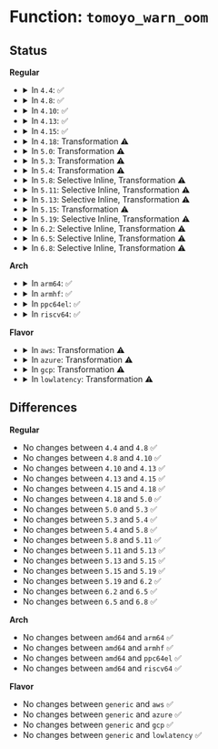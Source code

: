 # Function: <code>tomoyo_warn_oom</code>

## Status
<b>Regular</b>
<ul>
<li>
<details>
<summary>In <code>4.4</code>: ✅</summary>

```c
void tomoyo_warn_oom(const char *function);
```

**Collision:** Unique Global

**Inline:** No

**Transformation:** False

**Instances:**

```
In security/tomoyo/memory.c (ffffffff81370ed0)
Location: security/tomoyo/memory.c:16
Inline: False
Direct callers:
  - security/tomoyo/memory.c:tomoyo_memory_ok
  - security/tomoyo/realpath.c:tomoyo_realpath_from_path
```
**Symbols:**

```
ffffffff81370ed0-ffffffff81370f20: tomoyo_warn_oom (STB_GLOBAL)
```
</details>
</li>
<li>
<details>
<summary>In <code>4.8</code>: ✅</summary>

```c
void tomoyo_warn_oom(const char *function);
```

**Collision:** Unique Global

**Inline:** No

**Transformation:** False

**Instances:**

```
In security/tomoyo/memory.c (ffffffff813a72b0)
Location: security/tomoyo/memory.c:16
Inline: False
Direct callers:
  - security/tomoyo/memory.c:tomoyo_memory_ok
  - security/tomoyo/realpath.c:tomoyo_realpath_from_path
```
**Symbols:**

```
ffffffff813a72b0-ffffffff813a7300: tomoyo_warn_oom (STB_GLOBAL)
```
</details>
</li>
<li>
<details>
<summary>In <code>4.10</code>: ✅</summary>

```c
void tomoyo_warn_oom(const char *function);
```

**Collision:** Unique Global

**Inline:** No

**Transformation:** False

**Instances:**

```
In security/tomoyo/memory.c (ffffffff813bde30)
Location: security/tomoyo/memory.c:16
Inline: False
Direct callers:
  - security/tomoyo/memory.c:tomoyo_memory_ok
  - security/tomoyo/realpath.c:tomoyo_realpath_from_path
```
**Symbols:**

```
ffffffff813bde30-ffffffff813bde80: tomoyo_warn_oom (STB_GLOBAL)
```
</details>
</li>
<li>
<details>
<summary>In <code>4.13</code>: ✅</summary>

```c
void tomoyo_warn_oom(const char *function);
```

**Collision:** Unique Global

**Inline:** No

**Transformation:** False

**Instances:**

```
In security/tomoyo/memory.c (ffffffff813d4700)
Location: security/tomoyo/memory.c:16
Inline: False
Direct callers:
  - security/tomoyo/memory.c:tomoyo_memory_ok
  - security/tomoyo/realpath.c:tomoyo_realpath_from_path
```
**Symbols:**

```
ffffffff813d4700-ffffffff813d4750: tomoyo_warn_oom (STB_GLOBAL)
```
</details>
</li>
<li>
<details>
<summary>In <code>4.15</code>: ✅</summary>

```c
void tomoyo_warn_oom(const char *function);
```

**Collision:** Unique Global

**Inline:** No

**Transformation:** False

**Instances:**

```
In security/tomoyo/memory.c (ffffffff813fac10)
Location: security/tomoyo/memory.c:17
Inline: False
Direct callers:
  - security/tomoyo/memory.c:tomoyo_memory_ok
  - security/tomoyo/realpath.c:tomoyo_realpath_from_path
```
**Symbols:**

```
ffffffff813fac10-ffffffff813fac60: tomoyo_warn_oom (STB_GLOBAL)
```
</details>
</li>
<li>
<details>
<summary>In <code>4.18</code>: Transformation ⚠️</summary>

```c
void tomoyo_warn_oom(const char *function);
```

**Collision:** Unique Global

**Inline:** No

**Transformation:** True

**Instances:**

```
In security/tomoyo/memory.c (0)
Location: security/tomoyo/memory.c:17
Inline: False
Direct callers:
  - security/tomoyo/memory.c:tomoyo_memory_ok
  - security/tomoyo/realpath.c:tomoyo_realpath_from_path
```
**Symbols:**

```
ffffffff8142bfc8-ffffffff8142bfee: tomoyo_warn_oom.cold.4 (STB_LOCAL)
ffffffff8142bbc0-ffffffff8142bbf5: tomoyo_warn_oom (STB_GLOBAL)
```
</details>
</li>
<li>
<details>
<summary>In <code>5.0</code>: Transformation ⚠️</summary>

```c
void tomoyo_warn_oom(const char *function);
```

**Collision:** Unique Global

**Inline:** No

**Transformation:** True

**Instances:**

```
In security/tomoyo/memory.c (0)
Location: security/tomoyo/memory.c:17
Inline: False
Direct callers:
  - security/tomoyo/memory.c:tomoyo_memory_ok
  - security/tomoyo/realpath.c:tomoyo_realpath_from_path
```
**Symbols:**

```
ffffffff81448915-ffffffff8144893b: tomoyo_warn_oom.cold.4 (STB_LOCAL)
ffffffff814484e0-ffffffff81448515: tomoyo_warn_oom (STB_GLOBAL)
```
</details>
</li>
<li>
<details>
<summary>In <code>5.3</code>: Transformation ⚠️</summary>

```c
void tomoyo_warn_oom(const char *function);
```

**Collision:** Unique Global

**Inline:** No

**Transformation:** True

**Instances:**

```
In security/tomoyo/memory.c (0)
Location: security/tomoyo/memory.c:17
Inline: False
Direct callers:
  - security/tomoyo/memory.c:tomoyo_memory_ok
  - security/tomoyo/realpath.c:tomoyo_realpath_from_path
```
**Symbols:**

```
ffffffff8147656c-ffffffff81476592: tomoyo_warn_oom.cold (STB_LOCAL)
ffffffff81476130-ffffffff81476165: tomoyo_warn_oom (STB_GLOBAL)
```
</details>
</li>
<li>
<details>
<summary>In <code>5.4</code>: Transformation ⚠️</summary>

```c
void tomoyo_warn_oom(const char *function);
```

**Collision:** Unique Global

**Inline:** No

**Transformation:** True

**Instances:**

```
In security/tomoyo/memory.c (0)
Location: security/tomoyo/memory.c:17
Inline: False
Direct callers:
  - security/tomoyo/memory.c:tomoyo_memory_ok
  - security/tomoyo/realpath.c:tomoyo_realpath_from_path
```
**Symbols:**

```
ffffffff8149030c-ffffffff81490332: tomoyo_warn_oom.cold (STB_LOCAL)
ffffffff8148fed0-ffffffff8148ff05: tomoyo_warn_oom (STB_GLOBAL)
```
</details>
</li>
<li>
<details>
<summary>In <code>5.8</code>: Selective Inline, Transformation ⚠️</summary>

```c
void tomoyo_warn_oom(const char *function);
```

**Collision:** Unique Global

**Inline:** Selective

**Transformation:** True

**Instances:**

```
In security/tomoyo/memory.c (ffffffff814e7283)
Location: security/tomoyo/memory.c:17
Inline: True
Inline callers:
  - security/tomoyo/memory.c:tomoyo_memory_ok
Direct callers:
  - security/tomoyo/realpath.c:tomoyo_realpath_from_path
```
**Symbols:**

```
ffffffff814e7669-ffffffff814e768f: tomoyo_warn_oom.cold (STB_LOCAL)
ffffffff814e7200-ffffffff814e7238: tomoyo_warn_oom (STB_GLOBAL)
```
</details>
</li>
<li>
<details>
<summary>In <code>5.11</code>: Selective Inline, Transformation ⚠️</summary>

```c
void tomoyo_warn_oom(const char *function);
```

**Collision:** Unique Global

**Inline:** Selective

**Transformation:** True

**Instances:**

```
In security/tomoyo/memory.c (ffffffff81504653)
Location: security/tomoyo/memory.c:17
Inline: True
Inline callers:
  - security/tomoyo/memory.c:tomoyo_memory_ok
Direct callers:
  - security/tomoyo/realpath.c:tomoyo_realpath_from_path
```
**Symbols:**

```
ffffffff81bf1431-ffffffff81bf1457: tomoyo_warn_oom.cold (STB_LOCAL)
ffffffff815045d0-ffffffff81504608: tomoyo_warn_oom (STB_GLOBAL)
```
</details>
</li>
<li>
<details>
<summary>In <code>5.13</code>: Selective Inline, Transformation ⚠️</summary>

```c
void tomoyo_warn_oom(const char *function);
```

**Collision:** Unique Global

**Inline:** Selective

**Transformation:** True

**Instances:**

```
In security/tomoyo/memory.c (ffffffff8150b1d3)
Location: security/tomoyo/memory.c:17
Inline: True
Inline callers:
  - security/tomoyo/memory.c:tomoyo_memory_ok
Direct callers:
  - security/tomoyo/realpath.c:tomoyo_realpath_from_path
```
**Symbols:**

```
ffffffff81be35be-ffffffff81be35e4: tomoyo_warn_oom.cold (STB_LOCAL)
ffffffff8150b150-ffffffff8150b188: tomoyo_warn_oom (STB_GLOBAL)
```
</details>
</li>
<li>
<details>
<summary>In <code>5.15</code>: Transformation ⚠️</summary>

```c
void tomoyo_warn_oom(const char *function);
```

**Collision:** Unique Global

**Inline:** No

**Transformation:** True

**Instances:**

```
In security/tomoyo/memory.c (0)
Location: security/tomoyo/memory.c:17
Inline: False
Direct callers:
  - security/tomoyo/memory.c:tomoyo_get_name
  - security/tomoyo/memory.c:tomoyo_commit_ok
  - security/tomoyo/realpath.c:tomoyo_realpath_from_path
```
**Symbols:**

```
ffffffff81cd5ff7-ffffffff81cd6031: tomoyo_warn_oom.cold (STB_LOCAL)
ffffffff81568950-ffffffff81568994: tomoyo_warn_oom (STB_GLOBAL)
```
</details>
</li>
<li>
<details>
<summary>In <code>5.19</code>: Selective Inline, Transformation ⚠️</summary>

```c
void tomoyo_warn_oom(const char *function);
```

**Collision:** Unique Global

**Inline:** Selective

**Transformation:** True

**Instances:**

```
In security/tomoyo/memory.c (ffffffff81e88def)
Location: security/tomoyo/memory.c:17
Inline: True
Direct callers:
  - security/tomoyo/memory.c:tomoyo_get_name
  - security/tomoyo/memory.c:tomoyo_commit_ok
  - security/tomoyo/realpath.c:tomoyo_realpath_from_path
```
**Symbols:**

```
ffffffff81e88dd5-ffffffff81e88e0f: tomoyo_warn_oom.cold (STB_LOCAL)
ffffffff81604640-ffffffff8160468e: tomoyo_warn_oom (STB_GLOBAL)
```
</details>
</li>
<li>
<details>
<summary>In <code>6.2</code>: Selective Inline, Transformation ⚠️</summary>

```c
void tomoyo_warn_oom(const char *function);
```

**Collision:** Unique Global

**Inline:** Selective

**Transformation:** True

**Instances:**

```
In security/tomoyo/memory.c (ffffffff816b593b)
Location: security/tomoyo/memory.c:17
Inline: True
Direct callers:
  - security/tomoyo/memory.c:tomoyo_get_name
  - security/tomoyo/memory.c:tomoyo_commit_ok
  - security/tomoyo/realpath.c:tomoyo_realpath_from_path
```
**Symbols:**

```
ffffffff820748c8-ffffffff820748dc: tomoyo_warn_oom.cold (STB_LOCAL)
ffffffff816b58e0-ffffffff816b5947: tomoyo_warn_oom (STB_GLOBAL)
```
</details>
</li>
<li>
<details>
<summary>In <code>6.5</code>: Selective Inline, Transformation ⚠️</summary>

```c
void tomoyo_warn_oom(const char *function);
```

**Collision:** Unique Global

**Inline:** Selective

**Transformation:** True

**Instances:**

```
In security/tomoyo/memory.c (ffffffff816ee31b)
Location: security/tomoyo/memory.c:17
Inline: True
Direct callers:
  - security/tomoyo/memory.c:tomoyo_get_name
  - security/tomoyo/memory.c:tomoyo_commit_ok
  - security/tomoyo/realpath.c:tomoyo_realpath_from_path
```
**Symbols:**

```
ffffffff820f441e-ffffffff820f4432: tomoyo_warn_oom.cold (STB_LOCAL)
ffffffff816ee2c0-ffffffff816ee327: tomoyo_warn_oom (STB_GLOBAL)
```
</details>
</li>
<li>
<details>
<summary>In <code>6.8</code>: Selective Inline, Transformation ⚠️</summary>

```c
void tomoyo_warn_oom(const char *function);
```

**Collision:** Unique Global

**Inline:** Selective

**Transformation:** True

**Instances:**

```
In security/tomoyo/memory.c (ffffffff8172b0eb)
Location: security/tomoyo/memory.c:17
Inline: True
Direct callers:
  - security/tomoyo/memory.c:tomoyo_get_name
  - security/tomoyo/memory.c:tomoyo_commit_ok
  - security/tomoyo/realpath.c:tomoyo_realpath_from_path
```
**Symbols:**

```
ffffffff821d1863-ffffffff821d1877: tomoyo_warn_oom.cold (STB_LOCAL)
ffffffff8172b090-ffffffff8172b0f7: tomoyo_warn_oom (STB_GLOBAL)
```
</details>
</li>
</ul>
<b>Arch</b>
<ul>
<li>
<details>
<summary>In <code>arm64</code>: ✅</summary>

```c
void tomoyo_warn_oom(const char *function);
```

**Collision:** Unique Global

**Inline:** No

**Transformation:** False

**Instances:**

```
In security/tomoyo/memory.c (ffff800010583ff0)
Location: security/tomoyo/memory.c:17
Inline: False
Direct callers:
  - security/tomoyo/memory.c:tomoyo_memory_ok
  - security/tomoyo/realpath.c:tomoyo_realpath_from_path
```
**Symbols:**

```
ffff800010583ff0-ffff800010584064: tomoyo_warn_oom (STB_GLOBAL)
```
</details>
</li>
<li>
<details>
<summary>In <code>armhf</code>: ✅</summary>

```c
void tomoyo_warn_oom(const char *function);
```

**Collision:** Unique Global

**Inline:** No

**Transformation:** False

**Instances:**

```
In security/tomoyo/memory.c (c0735aec)
Location: security/tomoyo/memory.c:17
Inline: False
Direct callers:
  - security/tomoyo/memory.c:tomoyo_memory_ok
  - security/tomoyo/realpath.c:tomoyo_realpath_from_path
```
**Symbols:**

```
c0735aec-c0735b60: tomoyo_warn_oom (STB_GLOBAL)
```
</details>
</li>
<li>
<details>
<summary>In <code>ppc64el</code>: ✅</summary>

```c
void tomoyo_warn_oom(const char *function);
```

**Collision:** Unique Global

**Inline:** No

**Transformation:** False

**Instances:**

```
In security/tomoyo/memory.c (c0000000006f2f10)
Location: security/tomoyo/memory.c:17
Inline: False
Direct callers:
  - security/tomoyo/memory.c:tomoyo_memory_ok
  - security/tomoyo/realpath.c:tomoyo_realpath_from_path
```
**Symbols:**

```
c0000000006f2f10-c0000000006f2fa8: tomoyo_warn_oom (STB_GLOBAL)
```
</details>
</li>
<li>
<details>
<summary>In <code>riscv64</code>: ✅</summary>

```c
void tomoyo_warn_oom(const char *function);
```

**Collision:** Unique Global

**Inline:** No

**Transformation:** False

**Instances:**

```
In security/tomoyo/memory.c (ffffffe0003d40e2)
Location: security/tomoyo/memory.c:17
Inline: False
Direct callers:
  - security/tomoyo/memory.c:tomoyo_memory_ok
  - security/tomoyo/realpath.c:tomoyo_realpath_from_path
```
**Symbols:**

```
ffffffe0003d40e2-ffffffe0003d4150: tomoyo_warn_oom (STB_GLOBAL)
```
</details>
</li>
</ul>
<b>Flavor</b>
<ul>
<li>
<details>
<summary>In <code>aws</code>: Transformation ⚠️</summary>

```c
void tomoyo_warn_oom(const char *function);
```

**Collision:** Unique Global

**Inline:** No

**Transformation:** True

**Instances:**

```
In security/tomoyo/memory.c (0)
Location: security/tomoyo/memory.c:17
Inline: False
Direct callers:
  - security/tomoyo/memory.c:tomoyo_memory_ok
  - security/tomoyo/realpath.c:tomoyo_realpath_from_path
```
**Symbols:**

```
ffffffff814888ec-ffffffff81488912: tomoyo_warn_oom.cold (STB_LOCAL)
ffffffff814884b0-ffffffff814884e5: tomoyo_warn_oom (STB_GLOBAL)
```
</details>
</li>
<li>
<details>
<summary>In <code>azure</code>: Transformation ⚠️</summary>

```c
void tomoyo_warn_oom(const char *function);
```

**Collision:** Unique Global

**Inline:** No

**Transformation:** True

**Instances:**

```
In security/tomoyo/memory.c (0)
Location: security/tomoyo/memory.c:17
Inline: False
Direct callers:
  - security/tomoyo/memory.c:tomoyo_memory_ok
  - security/tomoyo/realpath.c:tomoyo_realpath_from_path
```
**Symbols:**

```
ffffffff8147930c-ffffffff81479332: tomoyo_warn_oom.cold (STB_LOCAL)
ffffffff81478ed0-ffffffff81478f05: tomoyo_warn_oom (STB_GLOBAL)
```
</details>
</li>
<li>
<details>
<summary>In <code>gcp</code>: Transformation ⚠️</summary>

```c
void tomoyo_warn_oom(const char *function);
```

**Collision:** Unique Global

**Inline:** No

**Transformation:** True

**Instances:**

```
In security/tomoyo/memory.c (0)
Location: security/tomoyo/memory.c:17
Inline: False
Direct callers:
  - security/tomoyo/memory.c:tomoyo_memory_ok
  - security/tomoyo/realpath.c:tomoyo_realpath_from_path
```
**Symbols:**

```
ffffffff8148498c-ffffffff814849b2: tomoyo_warn_oom.cold (STB_LOCAL)
ffffffff81484550-ffffffff81484585: tomoyo_warn_oom (STB_GLOBAL)
```
</details>
</li>
<li>
<details>
<summary>In <code>lowlatency</code>: Transformation ⚠️</summary>

```c
void tomoyo_warn_oom(const char *function);
```

**Collision:** Unique Global

**Inline:** No

**Transformation:** True

**Instances:**

```
In security/tomoyo/memory.c (0)
Location: security/tomoyo/memory.c:17
Inline: False
Direct callers:
  - security/tomoyo/memory.c:tomoyo_memory_ok
  - security/tomoyo/realpath.c:tomoyo_realpath_from_path
```
**Symbols:**

```
ffffffff8149c4cc-ffffffff8149c4f2: tomoyo_warn_oom.cold (STB_LOCAL)
ffffffff8149c090-ffffffff8149c0c5: tomoyo_warn_oom (STB_GLOBAL)
```
</details>
</li>
</ul>

## Differences
<b>Regular</b>
<ul>
<li>
No changes between <code>4.4</code> and <code>4.8</code> ✅
</li>
<li>
No changes between <code>4.8</code> and <code>4.10</code> ✅
</li>
<li>
No changes between <code>4.10</code> and <code>4.13</code> ✅
</li>
<li>
No changes between <code>4.13</code> and <code>4.15</code> ✅
</li>
<li>
No changes between <code>4.15</code> and <code>4.18</code> ✅
</li>
<li>
No changes between <code>4.18</code> and <code>5.0</code> ✅
</li>
<li>
No changes between <code>5.0</code> and <code>5.3</code> ✅
</li>
<li>
No changes between <code>5.3</code> and <code>5.4</code> ✅
</li>
<li>
No changes between <code>5.4</code> and <code>5.8</code> ✅
</li>
<li>
No changes between <code>5.8</code> and <code>5.11</code> ✅
</li>
<li>
No changes between <code>5.11</code> and <code>5.13</code> ✅
</li>
<li>
No changes between <code>5.13</code> and <code>5.15</code> ✅
</li>
<li>
No changes between <code>5.15</code> and <code>5.19</code> ✅
</li>
<li>
No changes between <code>5.19</code> and <code>6.2</code> ✅
</li>
<li>
No changes between <code>6.2</code> and <code>6.5</code> ✅
</li>
<li>
No changes between <code>6.5</code> and <code>6.8</code> ✅
</li>
</ul>
<b>Arch</b>
<ul>
<li>
No changes between <code>amd64</code> and <code>arm64</code> ✅
</li>
<li>
No changes between <code>amd64</code> and <code>armhf</code> ✅
</li>
<li>
No changes between <code>amd64</code> and <code>ppc64el</code> ✅
</li>
<li>
No changes between <code>amd64</code> and <code>riscv64</code> ✅
</li>
</ul>
<b>Flavor</b>
<ul>
<li>
No changes between <code>generic</code> and <code>aws</code> ✅
</li>
<li>
No changes between <code>generic</code> and <code>azure</code> ✅
</li>
<li>
No changes between <code>generic</code> and <code>gcp</code> ✅
</li>
<li>
No changes between <code>generic</code> and <code>lowlatency</code> ✅
</li>
</ul>
